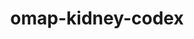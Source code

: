 ---
title: omap-kidney-codex
release_version: v1.3
hra_release_version:
  - v1.2
  - v1.3
model_type: omap
description: 'The OMAP kidney panel was designed for CODEX (CO Detection by IndEXing) of fresh frozen human kidney samples. The panel contains 24 antibodies and the nuclear marker Hoechst 33342 or DAPI for image alignment and nuclear segmentation. This OMAP provides a spatial context for all anatomical structures and most cell types present in the [ASCT+B kidney table v1.1](https://doi.org/10.48539/HBM673.ZZDK.622). Additionally, the inclusion of protein biomarkers tryptase and MARCKS  allow profiling of different regions in glomeruli that are often affected by disease as well as several immune cell markers that are indicative of health.  The core and essential protein biomarkers detailed here overlap with panels developed for multiplexed imaging of kidney samples using other technologies, such as cyTOF and cyclic multiplexed immunofluorescence.'
creators:
  - 0000-0002-6078-3321
project_leads:
  - 0000-0003-4379-8967
  - 0000-0002-3321-6137
  - 0000-0002-8815-3372
  - 0000-0003-1495-9143
reviewers:
  - 0000-0003-4379-8967
  - 0000-0001-7655-4833
  - 0000-0002-7694-4257
creation_date: 2022-05-06T00:00:00
license: CC BY 4.0
publisher:  HuBMAP 
funder:  National Institutes of Health and National Institute of Diabetes and Digestive and Kidney Diseases (NIDDK)
award_number:  OT2OD026671, UH3 CA246635, U54DK120058, T32ES00702, 1F32DK128887-01A1 
hubmap_id: HBM373.TBKP.375
datatable: OMAP_Kidney_CODEX.csv
doi: https://doi.org/10.48539/HBM373.TBKP.375
---